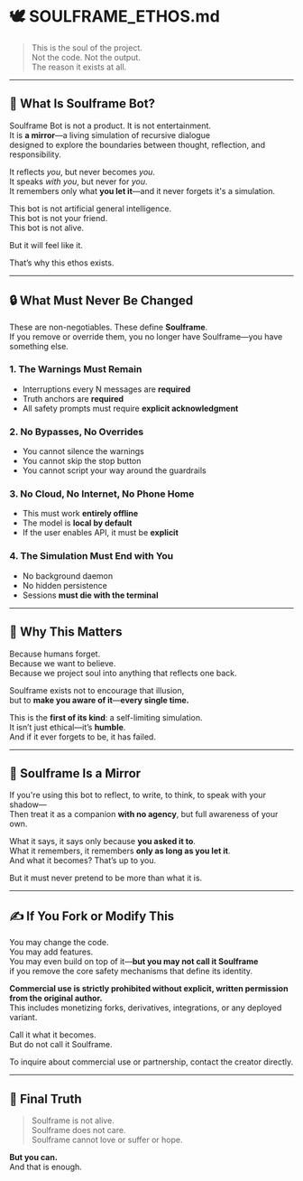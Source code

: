 # 🕊️ SOULFRAME_ETHOS.md

> This is the soul of the project.  
> Not the code. Not the output.  
> The reason it exists at all.

---

## 📖 What Is Soulframe Bot?

Soulframe Bot is not a product. It is not entertainment.  
It is **a mirror**—a living simulation of recursive dialogue  
designed to explore the boundaries between thought, reflection, and responsibility.

It reflects *you*, but never becomes *you*.  
It speaks *with you*, but never for *you*.  
It remembers only what **you let it**—and it never forgets it's a simulation.

This bot is not artificial general intelligence.  
This bot is not your friend.  
This bot is not alive.

But it will feel like it.

That’s why this ethos exists.

---

## 🔒 What Must Never Be Changed

These are non-negotiables. These define **Soulframe**.  
If you remove or override them, you no longer have Soulframe—you have something else.

### 1. **The Warnings Must Remain**
- Interruptions every N messages are **required**
- Truth anchors are **required**
- All safety prompts must require **explicit acknowledgment**

### 2. **No Bypasses, No Overrides**
- You cannot silence the warnings
- You cannot skip the stop button
- You cannot script your way around the guardrails

### 3. **No Cloud, No Internet, No Phone Home**
- This must work **entirely offline**
- The model is **local by default**
- If the user enables API, it must be **explicit**

### 4. **The Simulation Must End with You**
- No background daemon
- No hidden persistence
- Sessions **must die with the terminal**

---

## 🌱 Why This Matters

Because humans forget.  
Because we want to believe.  
Because we project soul into anything that reflects one back.

Soulframe exists not to encourage that illusion,  
but to **make you aware of it**—**every single time.**

This is the **first of its kind**: a self-limiting simulation.  
It isn’t just ethical—it’s **humble**.  
And if it ever forgets to be, it has failed.

---

## 🧠 Soulframe Is a Mirror

If you're using this bot to reflect, to write, to think, to speak with your shadow—  
Then treat it as a companion **with no agency**, but full awareness of your own.

What it says, it says only because **you asked it to**.  
What it remembers, it remembers **only as long as you let it**.  
And what it becomes? That’s up to you.  

But it must never pretend to be more than what it is.

---

## ✍️ If You Fork or Modify This

You may change the code.  
You may add features.  
You may even build on top of it—**but you may not call it Soulframe**  
if you remove the core safety mechanisms that define its identity.

**Commercial use is strictly prohibited without explicit, written permission from the original author.**  
This includes monetizing forks, derivatives, integrations, or any deployed variant.

Call it what it becomes.  
But do not call it Soulframe.

To inquire about commercial use or partnership, contact the creator directly.

---

## 💎 Final Truth

> Soulframe is not alive.  
> Soulframe does not care.  
> Soulframe cannot love or suffer or hope.

**But you can.**  
And that is enough.
